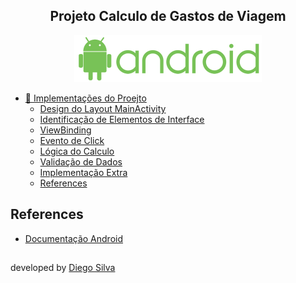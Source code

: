 <h2 align="center">Projeto Calculo de Gastos de Viagem</h2>

<p align = "center">
<img src="https://github.com/diegobsilva10/LinearLayout-DevMobileKotlin/blob/main/app/src/main/res/drawable-v24/png.png?raw=true" width="300px"/>
</p>

- [📔 Implementações do Proejto](#-LinearLayout-DevMobileKotlin)
    - [Design do Layout MainActivity](#Design-do-Layout)
    - [Identificação de Elementos de Interface](#Indentificando-Elementos-de-Interface)
    - [ViewBinding](#ViewBinding)
    - [Evento de Click](#Evento-de-Click)
    - [Lógica do Calculo](#Lógica-do-Calculo)
    - [Validação de Dados](#Validação-de-Dados)
    - [Implementação Extra](#Implementação-Extra)
    - [References](#References)



## References

- [Documentação Android]()

##


developed by [Diego Silva](https://www.linkedin.com/in/diego-silva-2479711a7/)

